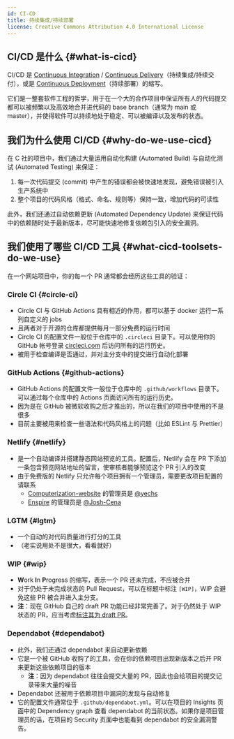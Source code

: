```yaml
---
id: CI-CD
title: 持续集成/持续部署
license: Creative Commons Attribution 4.0 International License
---
```


## CI/CD 是什么 {#what-is-cicd}

CI/CD 是 [Continuous Integration](https://en.wikipedia.org/wiki/Continuous_integration) / [Continuous Delivery](https://en.wikipedia.org/wiki/Continuous_delivery)（持续集成/持续交付），或是 [Continuous Deployment](https://en.wikipedia.org/wiki/Continuous_deployment)（持续部署）的缩写。

它们是一整套软件工程的哲学，用于在一个大的合作项目中保证所有人的代码提交都可以被频繁以及高效地合并进代码的 base branch（通常为 main 或 master），并使得软件可以持续地处于稳定、可以被编译以及发布的状态。

<!-- TODO -->

## 我们为什么使用 CI/CD {#why-do-we-use-cicd}

在 C 社的项目中，我们通过大量运用自动化构建 (Automated Build) 与自动化测试 (Automated Testing) 来保证：

1. 每一次代码提交 (commit) 中产生的错误都会被快速地发现，避免错误被引入生产系统中
2. 整个项目的代码风格（格式、命名、规则等）保持一致，增加代码的可读性

此外，我们还通过自动依赖更新 (Automated Dependency Update) 来保证代码中的依赖随时处于最新版本，尽可能快速地修复依赖包引入的安全漏洞。

<!-- TODO -->

## 我们使用了哪些 CI/CD 工具 {#what-cicd-toolsets-do-we-use}

在一个网站项目中，你的每一个 PR 通常都会经历这些工具的验证：

### Circle CI {#circle-ci}

- Circle CI 与 GitHub Actions 具有相近的作用，都可以基于 docker 运行一系列自定义的 jobs
- 且两者对于开源的仓库都提供每月一部分免费的运行时间
- Circle CI 的配置文件一般位于仓库中的 `.circleci` 目录下。可以使用你的 GitHub 帐号登录 [circleci.com](https://app.circleci.com) 后访问所有的运行历史。
- 被用于检查编译是否通过，并对主分支中的提交进行自动化部署

### GitHub Actions {#github-actions}

- GitHub Actions 的配置文件一般位于仓库中的 `.github/workflows` 目录下。可以通过每个仓库中的 Actions 页面访问所有的运行历史。
- 因为是在 GitHub 被微软收购之后才推出的，所以在我们的项目中使用的不是很多
- 目前主要被用来检查一些语法和代码风格上的问题（比如 ESLint 与 Prettier）

### Netlify {#netlify}

- 是一个自动编译并搭建静态网站预览的工具。配置后，Netlify 会在 PR 下添加一条包含预览网站地址的留言，使审核者能够预览这个 PR 引入的改变
- 由于免费版的 Netlify 只允许每个项目拥有一个管理员，需要更改项目配置的请联系
  - [Computerization-website](https://github.com/Computerization/computerization.github.io) 的管理员是 [@yechs](https://github.com/yechs)
  - [Enspire](https://github.com/Computerization/Enspire) 的管理员是 [@Josh-Cena](https://github.com/Josh-Cena)

### LGTM {#lgtm}

- 一个自动的对代码质量进行打分的工具
- （老实说用处不是很大，看看就好）

### WIP {#wip}

- **W**ork **I**n **P**rogress 的缩写，表示一个 PR 还未完成，不应被合并
- 对于仍处于未完成状态的 Pull Request，可以在标题中标注 `[WIP]`，WIP 会避免这些 PR 被合并进入主分支。
- **注**：现在 GitHub 自己的 draft PR 功能已经非常完善了。对于仍然处于 WIP 状态的 PR，应当考虑[标注其为 draft PR](https://github.blog/changelog/2020-04-08-convert-pull-request-to-draft/)。

### Dependabot {#dependabot}

- 此外，我们还通过 dependabot 来自动更新依赖
- 它是一个被 GitHub 收购了的工具，会在你的依赖项目出现新版本之后开 PR 来更新这些依赖项目的版本
  - **注**：因为 dependabot 往往会提交大量的 PR，因此也会给项目的提交记录带来大量的噪音
- Dependabot 还被用于依赖项目中漏洞的发现与自动修复
- 它的配置文件通常位于 `.github/dependabot.yml`。可以在项目的 Insights 页面中的 Dependency graph 查看 dependabot 的当前状态。如果你是项目管理员的话，在项目的 Security 页面中也能看到 dependabot 的安全漏洞警告。
